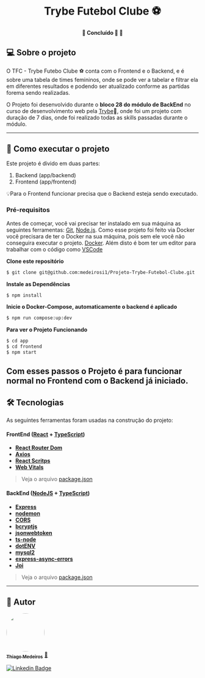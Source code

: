 <h1 align="center">
     Trybe Futebol Clube ⚽
</h1>

<h4 align="center">
	🚧   Concluído 🚀 🚧
</h4>

## 💻 Sobre o projeto

O TFC - Trybe Futebo Clube ⚽ conta com o Frontend e o Backend, e é sobre uma tabela de times femininos, onde se pode ver a tabelar e filtrar ela em diferentes resultados e podendo ser atualizado conforme as partidas forema sendo realizadas.

O Projeto foi desenvolvido durante o **bloco 28 do módulo de BackEnd** no curso de desenvolvimento web pela [Trybe](https://www.betrybe.com)💚, onde foi um projeto com duração de 7 dias, onde foi realizado todas as skills passadas durante o módulo.

---

## 🚀 Como executar o projeto

Este projeto é divido em duas partes:
1. Backend (app/backend)
2. Frontend (app/frontend)

💡Para o Frontend funcionar precisa que o Backend esteja sendo executado.

### Pré-requisitos

Antes de começar, você vai precisar ter instalado em sua máquina as seguintes ferramentas:
[Git](https://git-scm.com), [Node.js](https://nodejs.org/en/). 
Como esse projeto foi feito via Docker você precisara de ter o Docker na sua máquina, pois sem ele você não conseguira executar o projeto.
[Docker](https://www.docker.com).
Além disto é bom ter um editor para trabalhar com o código como [VSCode](https://code.visualstudio.com/)

**Clone este repositório**
```bash
$ git clone git@github.com:medeirosi1/Projeto-Trybe-Futebol-Clube.git
```

**Instale as Dependências**
```bash
$ npm install
```

**Inicie o Docker-Compose, automaticamente o backend é aplicado**
```bash
$ npm run compose:up:dev
```

**Para ver o Projeto Funcionando**
```bash
$ cd app
$ cd frontend
$ npm start
```

Com esses passos o Projeto é para funcionar normal no Frontend com o Backend já iniciado.
---

## 🛠 Tecnologias

As seguintes ferramentas foram usadas na construção do projeto:

#### **FrontEnd**  ([React](https://reactjs.org/)  +  [TypeScript](https://www.typescriptlang.org/))

-   **[React Router Dom](https://github.com/ReactTraining/react-router/tree/master/packages/react-router-dom)**
-   **[Axios](https://github.com/axios/axios)**
-   **[React Scritps](https://www.npmjs.com/package/react-scripts)**
-   **[Web Vitals](https://github.com/GoogleChrome/web-vitals)**


> Veja o arquivo  [package.json](https://github.com/tgmarinho/README-ecoleta/blob/master/web/package.json](https://github.com/medeirosi1/Projeto-Trybe-Futebol-Clube/blob/main/app/frontend/package.json))

#### **BackEnd**  ([NodeJS](https://nodejs.org/en/)  +  [TypeScript](https://www.typescriptlang.org/))

-   **[Express](https://expressjs.com/)**
-   **[nodemon](https://nodemon.io)**
-   **[CORS](https://expressjs.com/en/resources/middleware/cors.html)**
-   **[bcryptjs](https://github.com/dcodeIO/bcrypt.js)**
-   **[jsonwebtoken](https://jwt.io)**
-   **[ts-node](https://github.com/TypeStrong/ts-node)**
-   **[dotENV](https://github.com/motdotla/dotenv)**
-   **[mysql2](https://www.npmjs.com/package/mysql2)**
-   **[express-async-errors](https://www.npmjs.com/package/express-async-errors)**
-   **[Joi](https://github.com/hapijs/joi)**

> Veja o arquivo  [package.json](https://github.com/tgmarinho/README-ecoleta/blob/master/server/package.json](https://github.com/medeirosi1/Projeto-Trybe-Futebol-Clube/blob/main/app/backend/package.json))
---

## 🦸 Autor

<a href="https://github.com/medeirosi1">
 <img style="border-radius: 50%;" src="https://avatars.githubusercontent.com/u/94460870?v=4" width="100px;" alt=""/>
 <br />
 <sub><b>Thiago Medeiros</b></sub></a> <a href="https://github.com/medeirosi1" title="Github">🚀</a>
 <br />
 

[![Linkedin Badge](https://img.shields.io/badge/-Thiago_Medeiros-blue?style=flat-square&logo=Linkedin&logoColor=white&link=https://www.linkedin.com/in/tlmsilva/)](https://www.linkedin.com/in/tlmsilva/) 
